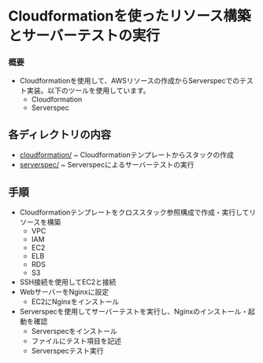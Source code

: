 # Cloudformationを使ったリソース構築とサーバーテストの実行
### 概要
* Cloudformationを使用して、AWSリソースの作成からServerspecでのテスト実装。以下のツールを使用しています。
  * Cloudformation
  * Serverspec

## 各ディレクトリの内容

* [cloudformation/](https://github.com/shino-taira/aws_practice/tree/main/cloudformation) ~ Cloudformationテンプレートからスタックの作成
* [serverspec/](https://github.com/shino-taira/aws_practice/tree/main/serverspec) ~ Serverspecによるサーバーテストの実行

## 手順
* Cloudformationテンプレートをクロススタック参照構成で作成・実行してリソースを構築
  * VPC
  * IAM
  * EC2
  * ELB
  * RDS
  * S3
* SSH接続を使用してEC2と接続
* WebサーバーをNginxに設定
  * EC2にNginxをインストール
* Serverspecを使用してサーバーテストを実行し、Nginxのインストール・起動を確認
  * Serverspecをインストール
  * ファイルにテスト項目を記述
  * Serverspecテスト実行
